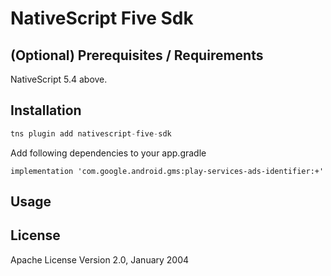 # NativeScript Five Sdk

## (Optional) Prerequisites / Requirements

NativeScript 5.4 above.

## Installation


```javascript
tns plugin add nativescript-five-sdk
```

Add following dependencies to your app.gradle

```
implementation 'com.google.android.gms:play-services-ads-identifier:+'
```

## Usage 


    
## License

Apache License Version 2.0, January 2004
